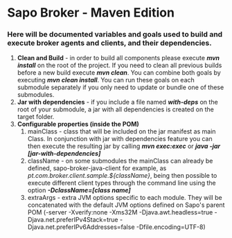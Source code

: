 # Sapo Broker - Maven Edition
### Here will be documented variables and goals used to build and execute broker agents and clients, and their dependencies.
1. **Clean and Build** - in order to build all components please execute **_mvn install_** on the root of the project. If you need to clean all previous builds before a new build execute **_mvn clean_**. You can combine both goals by executing **_mvn clean install_**. You can run these goals on each submodule separately if you only need to update or bundle one of these submodules.
1. **Jar with dependencies** - if you include a file named **_with-deps_** on the root of your submodule, a jar with all dependencies is created on the target folder.
1. **Configurable properties (inside the POM)**
	1. mainClass - class that will be included on the jar manifest as main Class. In conjunction with jar with dependencies feature you can then execute the resulting jar by calling **_mvn exec:exec_** or **_java -jar [jar-with-dependencies]_**
	1. className - on some submodules the mainClass can already be defined, sapo-broker-java-client for example, as _<mainClass>pt.com.broker.client.sample.${className}</mainClass>_, being then possible to execute different client types through the command line using the option **_-DclassName=[class name]_**
	1. extraArgs - extra JVM options specific to each module. They will be concatenated with the default JVM options defined on Sapo's parent POM (-server -Xverify:none -Xms32M -Djava.awt.headless=true -Djava.net.preferIPv4Stack=true -Djava.net.preferIPv6Addresses=false -Dfile.encoding=UTF-8)